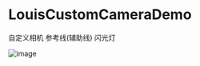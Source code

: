 # LouisCustomCameraDemo
自定义相机   参考线(辅助线)  闪光灯

![image](https://raw.githubusercontent.com/louisgeek/LouisCustomCameraDemo/master/screenshots/pic.jpg)
